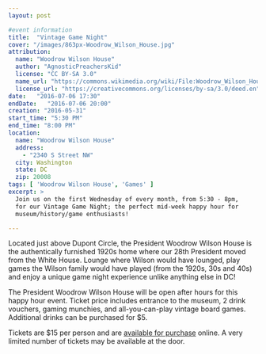 ```yaml
---
layout: post

#event information
title:  "Vintage Game Night"
cover: "/images/863px-Woodrow_Wilson_House.jpg"
attribution:
  name: "Woodrow Wilson House"
  author: "AgnosticPreachersKid"
  license: "CC BY-SA 3.0"
  name_url: "https://commons.wikimedia.org/wiki/File:Woodrow_Wilson_House.JPG"
  license_url: "https://creativecommons.org/licenses/by-sa/3.0/deed.en"
date:   "2016-07-06 17:30"
endDate:   "2016-07-06 20:00"
creation: "2016-05-31"
start_time: "5:30 PM"
end_time: "8:00 PM"
location:
  name: "Woodrow Wilson House"
  address:
    - "2340 S Street NW"
  city: Washington
  state: DC
  zip: 20008
tags: [ 'Woodrow Wilson House', 'Games' ]
excerpt: >
  Join us on the first Wednesday of every month, from 5:30 - 8pm,
  for our Vintage Game Night; the perfect mid-week happy hour for
  museum/history/game enthusiasts!

---
```


Located just above Dupont Circle, the President Woodrow Wilson
House is the authentically furnished 1920s home where our 28th
President moved from the White House. Lounge where Wilson would
have lounged, play games the Wilson family would have played
(from the 1920s, 30s and 40s) and enjoy a unique game night
experience unlike anything else in DC!

The President Woodrow Wilson House will be open after hours for
this happy hour event. Ticket price includes entrance to the museum,
2 drink vouchers, gaming munchies, and all-you-can-play vintage
board games. Additional drinks can be purchased for $5.

Tickets are $15 per person and are [available for purchase](http://www.woodrowwilsonhouse.org/event/vintage-game-night-june1-2) online.
A very limited number of tickets may be available at the door.
